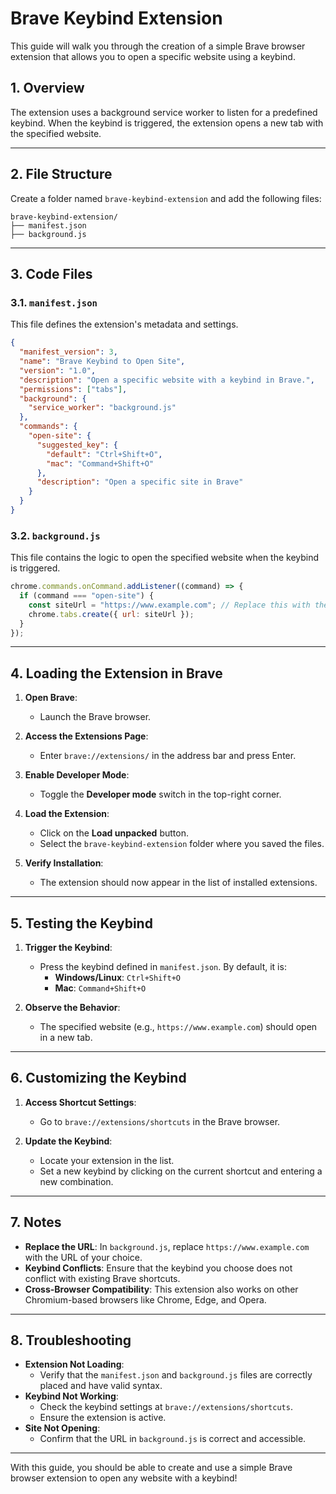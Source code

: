 
# Brave Keybind Extension

This guide will walk you through the creation of a simple Brave browser extension that allows you to open a specific website using a keybind.

## 1. Overview
The extension uses a background service worker to listen for a predefined keybind. When the keybind is triggered, the extension opens a new tab with the specified website.

---

## 2. File Structure

Create a folder named `brave-keybind-extension` and add the following files:

```
brave-keybind-extension/
├── manifest.json
├── background.js
```

---

## 3. Code Files

### 3.1. `manifest.json`
This file defines the extension's metadata and settings.

```json
{
  "manifest_version": 3,
  "name": "Brave Keybind to Open Site",
  "version": "1.0",
  "description": "Open a specific website with a keybind in Brave.",
  "permissions": ["tabs"],
  "background": {
    "service_worker": "background.js"
  },
  "commands": {
    "open-site": {
      "suggested_key": {
        "default": "Ctrl+Shift+O",
        "mac": "Command+Shift+O"
      },
      "description": "Open a specific site in Brave"
    }
  }
}
```

### 3.2. `background.js`
This file contains the logic to open the specified website when the keybind is triggered.

```javascript
chrome.commands.onCommand.addListener((command) => {
  if (command === "open-site") {
    const siteUrl = "https://www.example.com"; // Replace this with the desired URL
    chrome.tabs.create({ url: siteUrl });
  }
});
```

---

## 4. Loading the Extension in Brave

1. **Open Brave**:
   - Launch the Brave browser.

2. **Access the Extensions Page**:
   - Enter `brave://extensions/` in the address bar and press Enter.

3. **Enable Developer Mode**:
   - Toggle the **Developer mode** switch in the top-right corner.

4. **Load the Extension**:
   - Click on the **Load unpacked** button.
   - Select the `brave-keybind-extension` folder where you saved the files.

5. **Verify Installation**:
   - The extension should now appear in the list of installed extensions.

---

## 5. Testing the Keybind

1. **Trigger the Keybind**:
   - Press the keybind defined in `manifest.json`. By default, it is:
     - **Windows/Linux**: `Ctrl+Shift+O`
     - **Mac**: `Command+Shift+O`

2. **Observe the Behavior**:
   - The specified website (e.g., `https://www.example.com`) should open in a new tab.

---

## 6. Customizing the Keybind

1. **Access Shortcut Settings**:
   - Go to `brave://extensions/shortcuts` in the Brave browser.

2. **Update the Keybind**:
   - Locate your extension in the list.
   - Set a new keybind by clicking on the current shortcut and entering a new combination.

---

## 7. Notes

- **Replace the URL**: In `background.js`, replace `https://www.example.com` with the URL of your choice.
- **Keybind Conflicts**: Ensure that the keybind you choose does not conflict with existing Brave shortcuts.
- **Cross-Browser Compatibility**: This extension also works on other Chromium-based browsers like Chrome, Edge, and Opera.

---

## 8. Troubleshooting

- **Extension Not Loading**:
  - Verify that the `manifest.json` and `background.js` files are correctly placed and have valid syntax.
- **Keybind Not Working**:
  - Check the keybind settings at `brave://extensions/shortcuts`.
  - Ensure the extension is active.
- **Site Not Opening**:
  - Confirm that the URL in `background.js` is correct and accessible.

---

With this guide, you should be able to create and use a simple Brave browser extension to open any website with a keybind!
